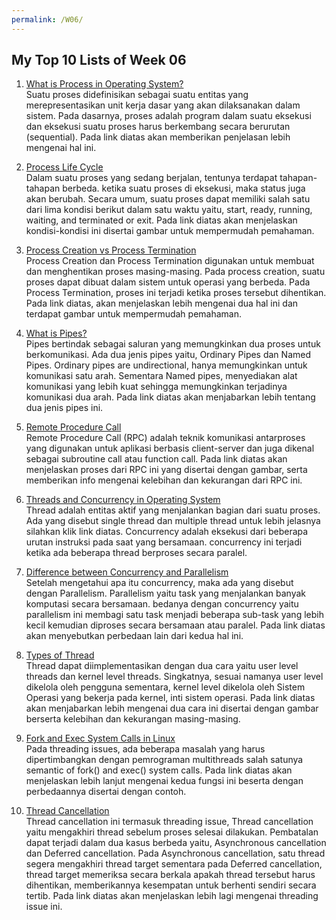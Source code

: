 ```yaml
---
permalink: /W06/
---
```


## My Top 10 Lists of Week 06
1. [What is Process in Operating System?](https://www.tutorialspoint.com/operating_system/os_processes.htm)<br>
Suatu proses didefinisikan sebagai suatu entitas yang merepresentasikan unit kerja dasar yang akan dilaksanakan dalam sistem. Pada dasarnya, proses adalah program dalam suatu eksekusi dan eksekusi suatu proses harus berkembang secara berurutan (sequential). Pada link diatas akan memberikan penjelasan lebih mengenai hal ini.

2. [Process Life Cycle](https://www.tutorialspoint.com/operating_system/os_processes.htm)<br>
Dalam suatu proses yang sedang berjalan, tentunya terdapat tahapan-tahapan berbeda. ketika suatu proses di eksekusi, maka status juga akan berubah. Secara umum, suatu proses dapat memiliki salah satu dari lima kondisi berikut dalam satu waktu yaitu, start, ready, running, waiting, and terminated or exit. Pada link diatas akan menjelaskan kondisi-kondisi ini disertai gambar untuk mempermudah pemahaman.

3. [Process Creation vs Process Termination](https://www.tutorialspoint.com/process-creation-vs-process-termination-in-operating-system)<br>
Process Creation dan Process Termination digunakan untuk membuat dan menghentikan proses masing-masing. Pada process creation, suatu proses dapat dibuat dalam sistem untuk operasi yang berbeda. Pada Process Termination, proses ini terjadi ketika proses tersebut dihentikan. Pada link diatas, akan menjelaskan lebih mengenai dua hal ini dan terdapat gambar untuk mempermudah pemahaman.

4. [What is Pipes?](https://cdynamicprogramming.blogspot.com/p/pipes-in-operating-system.html)<br>
Pipes bertindak sebagai saluran yang memungkinkan dua proses untuk berkomunikasi. Ada dua jenis pipes yaitu, Ordinary Pipes dan Named Pipes. Ordinary pipes are undirectional, hanya memungkinkan untuk komunikasi satu arah. Sementara Named pipes, menyediakan alat komunikasi yang lebih kuat sehingga memungkinkan terjadinya komunikasi dua arah. Pada link diatas akan menjabarkan lebih tentang dua jenis pipes ini.

5. [Remote Procedure Call](https://www.tutorialspoint.com/remote-procedure-call-rpc)<br>
Remote Procedure Call (RPC) adalah teknik komunikasi antarproses yang digunakan untuk aplikasi berbasis client-server dan juga dikenal sebagai subroutine call atau function call. Pada link diatas akan menjelaskan proses dari RPC ini yang disertai dengan gambar, serta memberikan info mengenai kelebihan dan kekurangan dari RPC ini.

6. [Threads and Concurrency in Operating System](https://medium.com/@akhandmishra/operating-system-threads-and-concurrency-aec2036b90f8)<br>
Thread adalah entitas aktif yang menjalankan bagian dari suatu proses. Ada yang disebut single thread dan multiple thread untuk lebih jelasnya silahkan klik link diatas. Concurrency adalah eksekusi dari beberapa urutan instruksi pada saat yang bersamaan. concurrency ini terjadi ketika ada beberapa thread berproses secara paralel.

7. [Difference between Concurrency and Parallelism](https://www.geeksforgeeks.org/difference-between-concurrency-and-parallelism/)<br>
Setelah mengetahui apa itu concurrency, maka ada yang disebut dengan Parallelism. Parallelism yaitu task yang menjalankan banyak komputasi secara bersamaan. bedanya dengan concurrency yaitu parallelism ini membagi satu task menjadi beberapa sub-task yang lebih kecil kemudian diproses secara bersamaan atau paralel. Pada link diatas akan menyebutkan perbedaan lain dari kedua hal ini.

8. [Types of Thread](https://www.tutorialspoint.com/operating_system/os_multi_threading.htm)<br>
Thread dapat diimplementasikan dengan dua cara yaitu user level threads dan kernel level threads. Singkatnya, sesuai namanya user level dikelola oleh pengguna sementara, kernel level dikelola oleh Sistem Operasi yang bekerja pada kernel, inti sistem operasi. Pada link diatas akan menjabarkan lebih mengenai dua cara ini disertai dengan gambar berserta kelebihan dan kekurangan masing-masing.

9. [Fork and Exec System Calls in Linux](https://www.softprayog.in/programming/creating-processes-with-fork-and-exec-in-linux)<br>
Pada threading issues, ada beberapa masalah yang harus dipertimbangkan dengan pemrograman multithreads salah satunya semantic of fork() and exec() system calls. Pada link diatas akan menjelaskan lebih lanjut mengenai kedua fungsi ini beserta dengan perbedaannya disertai dengan contoh.

10. [Thread Cancellation](https://www.tutorialspoint.com/what-is-thread-cancellation)<br>
Thread cancellation ini termasuk threading issue, Thread cancellation yaitu mengakhiri thread sebelum proses selesai dilakukan. Pembatalan dapat terjadi dalam dua kasus berbeda yaitu, Asynchronous cancellation dan Deferred cancellation. Pada Asynchronous cancellation, satu thread segera mengakhiri thread target sementara pada Deferred cancellation, thread target memeriksa secara berkala apakah thread tersebut harus dihentikan, memberikannya kesempatan untuk berhenti sendiri secara tertib. Pada link diatas akan menjelaskan lebih lagi mengenai threading issue ini.
